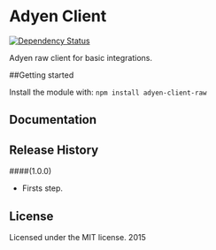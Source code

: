 # Adyen Client
[![Dependency Status](https://david-dm.org/danibram/adyen-raw-client.svg)](https://david-dm.org/danibram/adyen-raw-client)

Adyen raw client for basic integrations.


##Getting started

Install the module with: `npm install adyen-client-raw`

## Documentation

## Release History

####(1.0.0)
- Firsts step.

## License
Licensed under the MIT license. 2015
